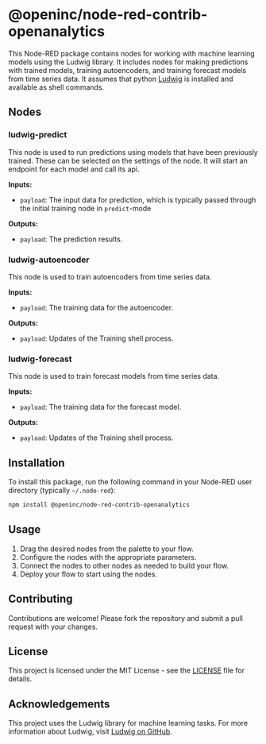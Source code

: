 # @openinc/node-red-contrib-openanalytics

This Node-RED package contains nodes for working with machine learning models using the Ludwig library. It includes nodes for making predictions with trained models, training autoencoders, and training forecast models from time series data. It assumes that python [Ludwig](https://github.com/uber/ludwig) is installed and available as shell commands.

## Nodes

### ludwig-predict

This node is used to run predictions using models that have been previously trained. These can be selected on the settings of the node. It will start an endpoint for each model and call its api.

**Inputs:**

- `payload`: The input data for prediction, which is typically passed through the initial training node in `predict`-mode

**Outputs:**

- `payload`: The prediction results.

### ludwig-autoencoder

This node is used to train autoencoders from time series data.

**Inputs:**

- `payload`: The training data for the autoencoder.

**Outputs:**

- `payload`: Updates of the Training shell process.

### ludwig-forecast

This node is used to train forecast models from time series data.

**Inputs:**

- `payload`: The training data for the forecast model.

**Outputs:**

- `payload`: Updates of the Training shell process.

## Installation

To install this package, run the following command in your Node-RED user directory (typically `~/.node-red`):

```sh
npm install @openinc/node-red-contrib-openanalytics
```

## Usage

1. Drag the desired nodes from the palette to your flow.
2. Configure the nodes with the appropriate parameters.
3. Connect the nodes to other nodes as needed to build your flow.
4. Deploy your flow to start using the nodes.

## Contributing

Contributions are welcome! Please fork the repository and submit a pull request with your changes.

## License

This project is licensed under the MIT License - see the [LICENSE](LICENSE) file for details.

## Acknowledgements

This project uses the Ludwig library for machine learning tasks. For more information about Ludwig, visit [Ludwig on GitHub](https://github.com/uber/ludwig).

